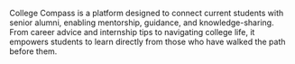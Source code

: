 College Compass is a platform designed to connect current students with senior alumni, enabling mentorship, guidance, and knowledge-sharing. From career advice and internship tips to navigating college life, it empowers students to learn directly from those who have walked the path before them.

